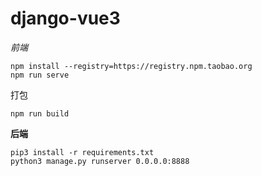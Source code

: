 # django-vue3

 *前端*

```
npm install --registry=https://registry.npm.taobao.org
npm run serve
```

打包

```
npm run build
```


**后端** 

```
pip3 install -r requirements.txt
python3 manage.py runserver 0.0.0.0:8888

```

